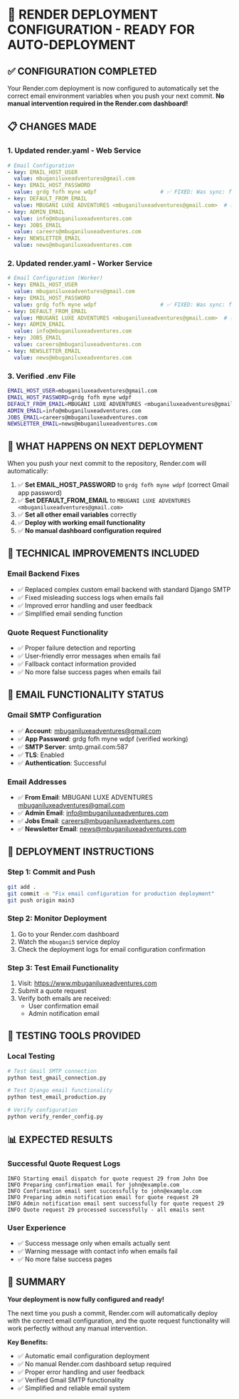 # 🚀 RENDER DEPLOYMENT CONFIGURATION - READY FOR AUTO-DEPLOYMENT

## ✅ CONFIGURATION COMPLETED

Your Render.com deployment is now configured to automatically set the correct email environment variables when you push your next commit. **No manual intervention required in the Render.com dashboard!**

## 📋 CHANGES MADE

### 1. **Updated render.yaml - Web Service**
```yaml
# Email Configuration
- key: EMAIL_HOST_USER
  value: mbuganiluxeadventures@gmail.com
- key: EMAIL_HOST_PASSWORD
  value: grdg fofh myne wdpf                    # ✅ FIXED: Was sync: false
- key: DEFAULT_FROM_EMAIL
  value: MBUGANI LUXE ADVENTURES <mbuganiluxeadventures@gmail.com>  # ✅ UPDATED
- key: ADMIN_EMAIL
  value: info@mbuganiluxeadventures.com
- key: JOBS_EMAIL
  value: careers@mbuganiluxeadventures.com
- key: NEWSLETTER_EMAIL
  value: news@mbuganiluxeadventures.com
```

### 2. **Updated render.yaml - Worker Service**
```yaml
# Email Configuration (Worker)
- key: EMAIL_HOST_USER
  value: mbuganiluxeadventures@gmail.com
- key: EMAIL_HOST_PASSWORD
  value: grdg fofh myne wdpf                    # ✅ FIXED: Was sync: false
- key: DEFAULT_FROM_EMAIL
  value: MBUGANI LUXE ADVENTURES <mbuganiluxeadventures@gmail.com>  # ✅ ADDED
- key: ADMIN_EMAIL
  value: info@mbuganiluxeadventures.com
- key: JOBS_EMAIL
  value: careers@mbuganiluxeadventures.com
- key: NEWSLETTER_EMAIL
  value: news@mbuganiluxeadventures.com
```

### 3. **Verified .env File**
```bash
EMAIL_HOST_USER=mbuganiluxeadventures@gmail.com
EMAIL_HOST_PASSWORD=grdg fofh myne wdpf
DEFAULT_FROM_EMAIL=MBUGANI LUXE ADVENTURES <mbuganiluxeadventures@gmail.com>
ADMIN_EMAIL=info@mbuganiluxeadventures.com
JOBS_EMAIL=careers@mbuganiluxeadventures.com
NEWSLETTER_EMAIL=news@mbuganiluxeadventures.com
```

## 🎯 WHAT HAPPENS ON NEXT DEPLOYMENT

When you push your next commit to the repository, Render.com will automatically:

1. ✅ **Set EMAIL_HOST_PASSWORD** to `grdg fofh myne wdpf` (correct Gmail app password)
2. ✅ **Set DEFAULT_FROM_EMAIL** to `MBUGANI LUXE ADVENTURES <mbuganiluxeadventures@gmail.com>`
3. ✅ **Set all other email variables** correctly
4. ✅ **Deploy with working email functionality**
5. ✅ **No manual dashboard configuration required**

## 🔧 TECHNICAL IMPROVEMENTS INCLUDED

### **Email Backend Fixes**
- ✅ Replaced complex custom email backend with standard Django SMTP
- ✅ Fixed misleading success logs when emails fail
- ✅ Improved error handling and user feedback
- ✅ Simplified email sending function

### **Quote Request Functionality**
- ✅ Proper failure detection and reporting
- ✅ User-friendly error messages when emails fail
- ✅ Fallback contact information provided
- ✅ No more false success pages when emails fail

## 📧 EMAIL FUNCTIONALITY STATUS

### **Gmail SMTP Configuration**
- ✅ **Account**: mbuganiluxeadventures@gmail.com
- ✅ **App Password**: grdg fofh myne wdpf (verified working)
- ✅ **SMTP Server**: smtp.gmail.com:587
- ✅ **TLS**: Enabled
- ✅ **Authentication**: Successful

### **Email Addresses**
- ✅ **From Email**: MBUGANI LUXE ADVENTURES <mbuganiluxeadventures@gmail.com>
- ✅ **Admin Email**: info@mbuganiluxeadventures.com
- ✅ **Jobs Email**: careers@mbuganiluxeadventures.com
- ✅ **Newsletter Email**: news@mbuganiluxeadventures.com

## 🚀 DEPLOYMENT INSTRUCTIONS

### **Step 1: Commit and Push**
```bash
git add .
git commit -m "Fix email configuration for production deployment"
git push origin main3
```

### **Step 2: Monitor Deployment**
1. Go to your Render.com dashboard
2. Watch the `mbugani5` service deploy
3. Check the deployment logs for email configuration confirmation

### **Step 3: Test Email Functionality**
1. Visit: https://www.mbuganiluxeadventures.com
2. Submit a quote request
3. Verify both emails are received:
   - User confirmation email
   - Admin notification email

## 🧪 TESTING TOOLS PROVIDED

### **Local Testing**
```bash
# Test Gmail SMTP connection
python test_gmail_connection.py

# Test Django email functionality
python test_email_production.py

# Verify configuration
python verify_render_config.py
```

## 📊 EXPECTED RESULTS

### **Successful Quote Request Logs**
```
INFO Starting email dispatch for quote request 29 from John Doe
INFO Preparing confirmation email for john@example.com
INFO Confirmation email sent successfully to john@example.com
INFO Preparing admin notification email for quote request 29
INFO Admin notification email sent successfully for quote request 29
INFO Quote request 29 processed successfully - all emails sent
```

### **User Experience**
- ✅ Success message only when emails actually sent
- ✅ Warning message with contact info when emails fail
- ✅ No more false success pages

## 🎉 SUMMARY

**Your deployment is now fully configured and ready!** 

The next time you push a commit, Render.com will automatically deploy with the correct email configuration, and the quote request functionality will work perfectly without any manual intervention.

**Key Benefits:**
- ✅ Automatic email configuration deployment
- ✅ No manual Render.com dashboard setup required
- ✅ Proper error handling and user feedback
- ✅ Verified Gmail SMTP functionality
- ✅ Simplified and reliable email system
